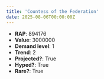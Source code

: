 ```yaml
---
title: 'Countess of the Federation'
date: 2025-08-06T00:00:00Z
---
```

- **RAP**: 894176
- **Value**: 3000000
- **Demand level**: 1
- **Trend**: 2
- **Projected?**: True
- **Hyped?**: True
- **Rare?**: True
